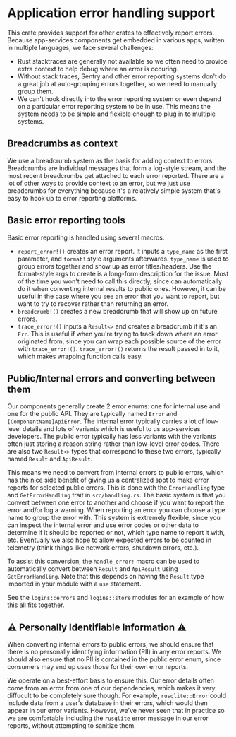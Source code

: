 # Application error handling support

This crate provides support for other crates to effectively report errors.
Because app-services components get embedded in various apps, written in
multiple languages, we face several challenges:

  - Rust stacktraces are generally not available so we often need to provide
    extra context to help debug where an error is occuring.
  - Without stack traces, Sentry and other error reporting systems don't do a
    great job at auto-grouping errors together, so we need to manually group them.
  - We can't hook directly into the error reporting system or even depend on a
    particular error reporting system to be in use.  This means the system
    needs to be simple and flexible enough to plug in to multiple systems.

## Breadcrumbs as context

We use a breadcrumb system as the basis for adding context to errors.
Breadcrumbs are individual messages that form a log-style stream, and the most
recent breadcrumbs get attached to each error reported.  There are a lot of
other ways to provide context to an error, but we just use breadcrumbs for
everything because it's a relatively simple system that's easy to hook up to
error reporting platforms.

## Basic error reporting tools

Basic error reporting is handled using several macros:

  - `report_error!()` creates an error report.  It inputs a `type_name` as the
    first parameter, and `format!` style arguments afterwards. `type_name` is
    used to group errors together and show up as error titles/headers.  Use the
    format-style args to create is a long-form description for the issue.  Most
    of the time you won't need to call this directly, since can automatically
    do it when converting internal results to public ones. However, it can be
    useful in the case where you see an error that you want
    to report, but want to try to recover rather than returning an error.
  - `breadcrumb!()` creates a new breadcrumb that will show up on future errors.
  - `trace_error!()` inputs a `Result<>` and creates a breadcrumb if it's an
    `Err`.  This is useful if when you're trying to track down where an error
    originated from, since you can wrap each possible source of the error with
    `trace_error!()`.  `trace_error!()` returns the result passed in to it,
    which makes wrapping function calls easy.


## Public/Internal errors and converting between them

Our components generally create 2 error enums: one for internal use and one for
the public API.  They are typically named `Error` and
`[ComponentName]ApiError`.  The internal error typically carries a lot of
low-level details and lots of variants which is useful to us app-services
developers.  The public error typically has less variants with the variants
often just storing a reason string rather than low-level error codes.  There
are also two `Result<>` types that correspond to these two errors, typically
named `Result` and `ApiResult`.

This means we need to convert from internal errors to public errors, which has
the nice side benefit of giving us a centralized spot to make error reports for
selected public errors.  This is done with the `ErrorHandling` type and
`GetErrorHandling` trait in `src/handling.rs`.  The basic system is that you
convert between one error to another and choose if you want to report the error
and/or log a warning.  When reporting an error you can choose a type name to
group the error with.  This system is extremely flexible, since you can inspect
the internal error and use error codes or other data to determine if it should
be reported or not, which type name to report it with, etc. Eventually we also
hope to allow expected errors to be counted in telemetry (think things like
network errors, shutdown errors, etc.).

To assist this conversion, the `handle_error!` macro can be used to
automatically convert between `Result` and `ApiResult` using
`GetErrorHandling`.  Note that this depends on having the `Result` type
imported in your module with a `use` statement.

See the `logins::errors` and `logins::store` modules for an example of how this
all fits together.

## ⚠️  Personally Identifiable Information ⚠️

When converting internal errors to public errors, we should ensure that there
is no personally identifying information (PII) in any error reports.  We should
also ensure that no PII is contained in the public error enum, since consumers
may end up uses those for their own error reports.

We operate on a best-effort basis to ensure this.  Our error details often come
from an error from one of our dependencies, which makes it very diffucult to be
completely sure though. For example, `rusqlite::Error` could include data from
a user's database in their errors, which would then appear in our error
variants. However, we've never seen that in practice so we are comfortable
including the `rusqlite` error message in our error reports, without attempting
to sanitize them.

